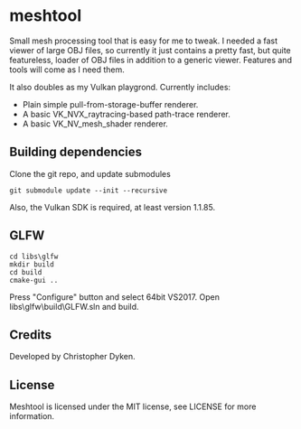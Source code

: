 # meshtool

Small mesh processing tool that is easy for me to tweak. I needed a fast viewer of large OBJ files, so currently it just contains a pretty fast, but quite featureless, loader of OBJ files in addition to a generic viewer. Features and tools will come as I need them.

It also doubles as my Vulkan playgrond. Currently includes:
- Plain simple pull-from-storage-buffer renderer.
- A basic VK_NVX_raytracing-based path-trace renderer.
- A basic VK_NV_mesh_shader renderer.

## Building dependencies

Clone the git repo, and update submodules
```
git submodule update --init --recursive
```
Also, the Vulkan SDK is required, at least version 1.1.85.

## GLFW
```
cd libs\glfw
mkdir build
cd build
cmake-gui ..
```
Press "Configure" button and select 64bit VS2017. Open libs\glfw\build\GLFW.sln and build.

## Credits

Developed by Christopher Dyken.

## License

Meshtool is licensed under the MIT license, see LICENSE for more information.
